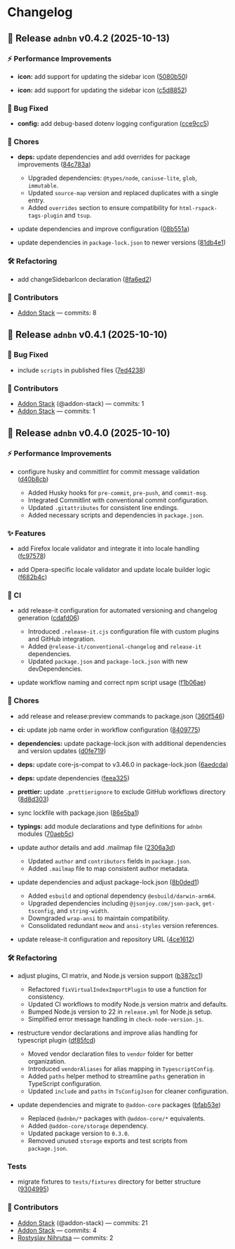 # Changelog

## 🚀 Release `adnbn` v0.4.2 (2025-10-13)


### ⚡️ Performance Improvements

* **icon:** add support for updating the sidebar icon ([5080b50](https://github.com/addon-stack/addon-bone/commit/5080b50527053b9ee82b2468a6e807d168c7003f))


* **icon:** add support for updating the sidebar icon ([c5d8852](https://github.com/addon-stack/addon-bone/commit/c5d8852b25146d89443499e6f512881fb7d82fcc))




### 🐛 Bug Fixed

* **config:** add debug-based dotenv logging configuration ([cce9cc5](https://github.com/addon-stack/addon-bone/commit/cce9cc5238050d441138744a3b944f668a3aaa6d))




### 🧹 Chores

* **deps:** update dependencies and add overrides for package improvements ([84c783a](https://github.com/addon-stack/addon-bone/commit/84c783aa51b169b2d821429c397b2afd1eba611d))

  - Upgraded dependencies: `@types/node`, `caniuse-lite`, `glob`, `immutable`.
  - Updated `source-map` version and replaced duplicates with a single entry.
  - Added `overrides` section to ensure compatibility for `html-rspack-tags-plugin` and `tsup`.

* update dependencies and improve configuration ([08b551a](https://github.com/addon-stack/addon-bone/commit/08b551a935312f35f3e7d9f8f7a1d09874b8ac21))


* update dependencies in `package-lock.json` to newer versions ([81db4e1](https://github.com/addon-stack/addon-bone/commit/81db4e1ee86db6d1a341f43f847d7ef9e5d6ce40))




### 🛠️ Refactoring

* add changeSidebarIcon declaration ([8fa6ed2](https://github.com/addon-stack/addon-bone/commit/8fa6ed299f77a6e3f687ffaf8edfa26353a2c092))





### 🙌 Contributors

- [Addon Stack](mailto:addonbonedev@gmail.com) — commits: 8

## 🚀 Release `adnbn` v0.4.1 (2025-10-10)


### 🐛 Bug Fixed

* include `scripts` in published files ([7ed4238](https://github.com/addon-stack/addon-bone/commit/7ed4238c0536e46f691c7018254d820888791286))





### 🙌 Contributors

- [Addon Stack](https://github.com/addon-stack) (@addon-stack) — commits: 1
- [Addon Stack](mailto:addonbonedev@gmail.com) — commits: 1

## 🚀 Release `adnbn` v0.4.0 (2025-10-10)


### ⚡️ Performance Improvements

* configure husky and commitlint for commit message validation ([d40b8cb](https://github.com/addon-stack/addon-bone/commit/d40b8cbed2e47aad3f080412fe4e941eb1efd686))

  - Added Husky hooks for `pre-commit`, `pre-push`, and `commit-msg`.
  - Integrated Commitlint with conventional commit configuration.
  - Updated `.gitattributes` for consistent line endings.
  - Added necessary scripts and dependencies in `package.json`.



### ✨ Features

* add Firefox locale validator and integrate it into locale handling ([fc97578](https://github.com/addon-stack/addon-bone/commit/fc9757899fb4342d7cb1ae16ae9a4bd72e71449b))


* add Opera-specific locale validator and update locale builder logic ([f682b4c](https://github.com/addon-stack/addon-bone/commit/f682b4c5d96e11e1319cfc2e9b967bc072ee076a))




### 🤖 CI

* add release-it configuration for automated versioning and changelog generation ([cdafd06](https://github.com/addon-stack/addon-bone/commit/cdafd06934b1d4c15a4e7496fd175c05cf3f70a2))

  - Introduced `.release-it.cjs` configuration file with custom plugins and GitHub integration.
  - Added `@release-it/conventional-changelog` and `release-it` dependencies.
  - Updated `package.json` and `package-lock.json` with new devDependencies.

* update workflow naming and correct npm script usage ([f1b06ae](https://github.com/addon-stack/addon-bone/commit/f1b06aeaf878038313a5d8bcb429048ae8a90b58))




### 🧹 Chores

* add release and release:preview commands to package.json ([360f546](https://github.com/addon-stack/addon-bone/commit/360f546d46ad545619755be710753654f6ed3c05))


* **ci:** update job name order in workflow configuration ([8409775](https://github.com/addon-stack/addon-bone/commit/8409775904d622d7cc7a50673f9d950138a8e910))


* **dependencies:** update package-lock.json with additional dependencies and version updates ([d0fe719](https://github.com/addon-stack/addon-bone/commit/d0fe71971be2fc20b0e9b3a675dad9c4a6fb064b))


* **deps:** update core-js-compat to v3.46.0 in package-lock.json ([6aedcda](https://github.com/addon-stack/addon-bone/commit/6aedcda774c4354868c5092d7daa0673c8f3faef))


* **deps:** update dependencies ([feea325](https://github.com/addon-stack/addon-bone/commit/feea325741efe26d72b6dd5aa91ec3f09e1997bd))


* **prettier:** update `.prettierignore` to exclude GitHub workflows directory ([8d8d303](https://github.com/addon-stack/addon-bone/commit/8d8d303bbac97537e618aaa3469fe38d729e2294))


* sync lockfile with package.json ([86e5ba1](https://github.com/addon-stack/addon-bone/commit/86e5ba1b4bd5ea093f156c19035802e648b2d26e))


* **typings:** add module declarations and type definitions for `adnbn` modules ([70aeb5c](https://github.com/addon-stack/addon-bone/commit/70aeb5c9ed9868dbd81448eab55dc517de675d10))


* update author details and add .mailmap file ([2306a3d](https://github.com/addon-stack/addon-bone/commit/2306a3de91f2615150b526548ba826bcbbcb0dcb))

  - Updated `author` and `contributors` fields in `package.json`.
  - Added `.mailmap` file to map consistent author metadata.

* update dependencies and adjust package-lock.json ([8b0ded1](https://github.com/addon-stack/addon-bone/commit/8b0ded179eced4d7d29124aadc674e09ac3eb82b))

  - Added `esbuild` and optional dependency `@esbuild/darwin-arm64`.
  - Upgraded dependencies including `@jsonjoy.com/json-pack`, `get-tsconfig`, and `string-width`.
  - Downgraded `wrap-ansi` to maintain compatibility.
  - Consolidated redundant `meow` and `ansi-styles` version references.

* update release-it configuration and repository URL ([4ce1612](https://github.com/addon-stack/addon-bone/commit/4ce1612ae6218dad0600f969204aeba49668ba42))




### 🛠️ Refactoring

* adjust plugins, CI matrix, and Node.js version support ([b387cc1](https://github.com/addon-stack/addon-bone/commit/b387cc18c51ee719f6a86eb28c104a82d41af2fc))

  - Refactored `fixVirtualIndexImportPlugin` to use a function for consistency.
  - Updated CI workflows to modify Node.js version matrix and defaults.
  - Bumped Node.js version to 22 in `release.yml` for Node.js setup.
  - Simplified error message handling in `check-node-version.js`.

* restructure vendor declarations and improve alias handling for typescript plugin ([df85fcd](https://github.com/addon-stack/addon-bone/commit/df85fcd9d14b401827640b7882c2e19a00e24fc5))

  - Moved vendor declaration files to `vendor` folder for better organization.
  - Introduced `vendorAliases` for alias mapping in `TypescriptConfig`.
  - Added `paths` helper method to streamline `paths` generation in TypeScript configuration.
  - Updated `include` and `paths` in `TsConfigJson` for cleaner configuration.

* update dependencies and migrate to `@addon-core` packages ([bfab53e](https://github.com/addon-stack/addon-bone/commit/bfab53ec0a9551a59471b498c3f0e3b4cdcaa0dc))

  - Replaced `@adnbn/*` packages with `@addon-core/*` equivalents.
  - Added `@addon-core/storage` dependency.
  - Updated package version to `0.3.0`.
  - Removed unused `storage` exports and test scripts from `package.json`.



### Tests

* migrate fixtures to `tests/fixtures` directory for better structure ([9304995](https://github.com/addon-stack/addon-bone/commit/930499587b9fe7cf9cdd890f716eb040eb0f26cd))





### 🙌 Contributors

- [Addon Stack](https://github.com/addon-stack) (@addon-stack) — commits: 21
- [Addon Stack](mailto:addonbonedev@gmail.com) — commits: 4
- [Rostyslav Nihrutsa](mailto:rostyslav.nihrutsa@gmail.com) — commits: 2
